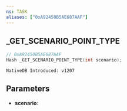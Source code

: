 ```yaml
---
ns: TASK
aliases: ["0xA92450B5AE687AAF"]
---
```

## _GET_SCENARIO_POINT_TYPE

```c
// 0xA92450B5AE687AAF
Hash _GET_SCENARIO_POINT_TYPE(int scenario);
```

```
NativeDB Introduced: v1207
```

## Parameters
* **scenario**:
